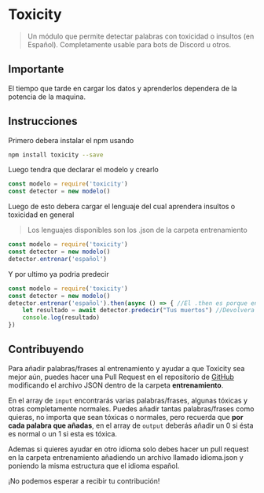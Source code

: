 # Toxicity
> Un módulo que permite detectar palabras con toxicidad o insultos (en Español).
> Completamente usable para bots de Discord u otros.

## Importante
El tiempo que tarde en cargar los datos y aprenderlos dependera de la potencia de la maquina.

## Instrucciones
Primero debera instalar el npm usando
```bash
npm install toxicity --save
```
Luego tendra que declarar el modelo y crearlo
```js
const modelo = require('toxicity')
const detector = new modelo()
```
Luego de esto debera cargar el lenguaje del cual aprendera insultos o toxicidad en general
> Los lenguajes disponibles son los .json de la carpeta entrenamiento
```js
const modelo = require('toxicity')
const detector = new modelo()
detector.entrenar('español')
```
Y por ultimo ya podria predecir
```js
const modelo = require('toxicity')
const detector = new modelo()
detector.entrenar('español').then(async () => { //El .then es porque entrenar es un metodo async y el then hara que se ejecute al terminar de entrenar
    let resultado = await detector.predecir("Tus muertos") //Devolvera un numero entre 0 y 1 por lo que contra mas cerca del 1 mas probabilidad de que sea toxico
    console.log(resultado)
})
```
## Contribuyendo
Para añadir palabras/frases al entrenamiento y ayudar a que Toxicity sea mejor aún, puedes hacer una Pull Request en
el repositorio de [GitHub](https://github.com/Seyronh/toxicity) modificando el archivo JSON dentro de la carpeta **entrenamiento**.

En el array de `input` encontrarás varias palabras/frases, algunas tóxicas y otras completamente normales.
Puedes añadir tantas palabras/frases como quieras, no importa que sean tóxicas o normales, pero recuerda que **por cada palabra que añadas**, en el array de `output` deberás añadir un 0 si ésta es normal o un 1 si esta es tóxica.

Ademas si quieres ayudar en otro idioma solo debes hacer un pull request en la carpeta entrenamiento añadiendo un archivo llamado idioma.json y poniendo la misma estructura que el idioma español.

¡No podemos esperar a recibir tu contribución!

